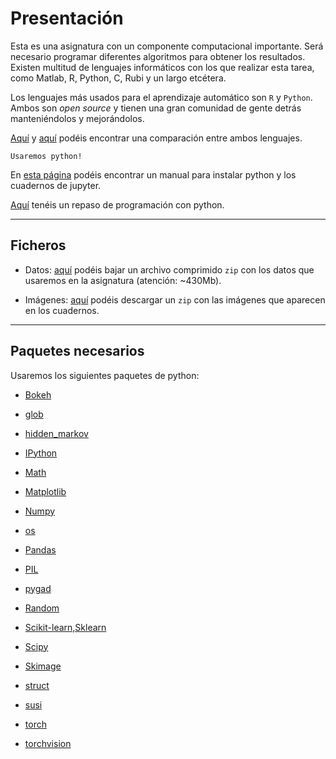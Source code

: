 <!-- #region -->
# Presentación

Esta es una asignatura con un componente computacional importante. Será necesario programar diferentes algoritmos para obtener los resultados. Existen multitud de lenguajes informáticos con los que realizar esta tarea, como Matlab, R, Python, C, Rubi y un largo etcétera.

Los lenguajes más usados para el aprendizaje automático son `R` y `Python`. Ambos son _open source_ y tienen una gran comunidad de gente detrás manteniéndolos y mejorándolos.

[Aquí](https://www.ibm.com/cloud/blog/python-vs-r) y [aquí](https://www.guru99.com/r-vs-python.html) podéis encontrar una comparación entre ambos lenguajes.

```{note}
Usaremos python!
```

En [esta página](content:manualinstalacionpython) podéis encontrar un manual para instalar python y los cuadernos de jupyter.

[Aquí](content:repasopython) tenéis un repaso de programación con python.

----

## Ficheros

* Datos: <a href="./files/data.zip">aquí</a> podéis bajar un archivo comprimido `zip` con los datos que usaremos en la asignatura (atención: ~430Mb).

* Imágenes: <a href="./files/images.zip">aquí</a> podéis descargar un `zip` con las imágenes que aparecen en los cuadernos.

----

## Paquetes necesarios

Usaremos los siguientes paquetes de python:

+ [Bokeh](https://bokeh.org/)

+ [glob](https://docs.python.org/3/library/glob.html)

+ [hidden_markov](https://hidden-markov.readthedocs.io/en/latest/#)

+ [IPython](https://ipython.org/index.html)

+ [Math](https://docs.python.org/3/library/math.html)

+ [Matplotlib](https://matplotlib.org/)

+ [Numpy](https://numpy.org/)

+ [os](https://docs.python.org/3/library/os.html)

+ [Pandas](https://pandas.pydata.org/)

+ [PIL](https://pypi.org/project/Pillow/)

+ [pygad](https://pygad.readthedocs.io/en/latest/)

+ [Random](https://docs.python.org/3/library/random.html)

+ [Scikit-learn,Sklearn](https://scikit-learn.org/stable/)

+ [Scipy](https://scipy.org/)

+ [Skimage](https://scikit-image.org/)

+ [struct](https://docs.python.org/3/library/struct.html)

+ [susi](https://felixriese.github.io/susi/)

+ [torch](https://pytorch.org/)

+ [torchvision](https://pytorch.org/vision/stable/index.html)



<!-- #endregion -->
